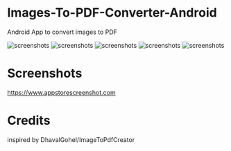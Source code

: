 # Images-To-PDF-Converter-Android

Android App to convert images to PDF

![screenshots](screenshots/screenshot_1.png) ![screenshots](screenshots/screenshot_2.png) ![screenshots](screenshots/screenshot_3.png)
![screenshots](screenshots/screenshot_4.png) ![screenshots](screenshots/screenshot_5.png)

# Screenshots
https://www.appstorescreenshot.com
# Credits
inspired by 
DhavalGohel/ImageToPdfCreator
